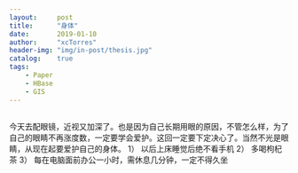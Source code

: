 ```yaml
---
layout:     post
title:      "身体"
date:       2019-01-10
author:     "xcTorres"
header-img: "img/in-post/thesis.jpg"
catalog:    true
tags:
    - Paper
    - HBase
    - GIS
---
```

## 
今天去配眼镜，近视又加深了。也是因为自己长期用眼的原因，不管怎么样，为了自己的眼睛不再涨度数，一定要学会爱护。这回一定要下定决心了。当然不光是眼睛，从现在起要爱护自己的身体。
1） 以后上床睡觉后绝不看手机
2） 多喝枸杞茶
3） 每在电脑面前办公一小时，需休息几分钟，一定不得久坐


